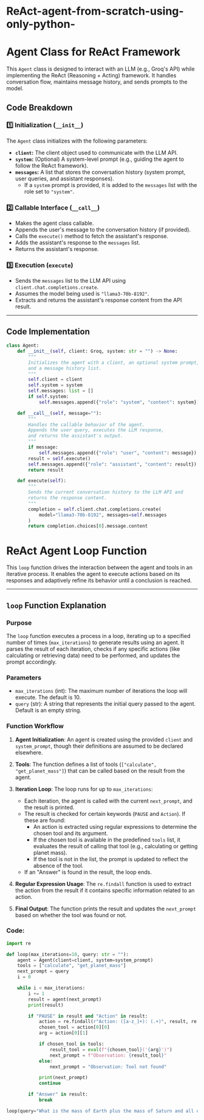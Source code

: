 # ReAct-agent-from-scratch-using-only-python-

# Agent Class for ReAct Framework

This `Agent` class is designed to interact with an LLM (e.g., Groq's API) while implementing the ReAct (Reasoning + Acting) framework. It handles conversation flow, maintains message history, and sends prompts to the model.

## Code Breakdown  

### 1️⃣ **Initialization (`__init__`)**  
The `Agent` class initializes with the following parameters:  
- **`client`:** The client object used to communicate with the LLM API.  
- **`system`:** (Optional) A system-level prompt (e.g., guiding the agent to follow the ReAct framework).  
- **`messages`:** A list that stores the conversation history (system prompt, user queries, and assistant responses).  
  - If a `system` prompt is provided, it is added to the `messages` list with the role set to `"system"`.  

### 2️⃣ **Callable Interface (`__call__`)**  
- Makes the agent class callable.  
- Appends the user's message to the conversation history (if provided).  
- Calls the `execute()` method to fetch the assistant's response.  
- Adds the assistant's response to the `messages` list.  
- Returns the assistant's response.  

### 3️⃣ **Execution (`execute`)**  
- Sends the `messages` list to the LLM API using `client.chat.completions.create`.  
- Assumes the model being used is `"llama3-70b-8192"`.  
- Extracts and returns the assistant's response content from the API result.  

---

## Code Implementation  

```python
class Agent:
    def __init__(self, client: Groq, system: str = "") -> None:
        """
        Initializes the agent with a client, an optional system prompt, 
        and a message history list.
        """
        self.client = client
        self.system = system
        self.messages: list = []
        if self.system:
            self.messages.append({"role": "system", "content": system})

    def __call__(self, message=""):
        """
        Handles the callable behavior of the agent.
        Appends the user query, executes the LLM response, 
        and returns the assistant's output.
        """
        if message:
            self.messages.append({"role": "user", "content": message})
        result = self.execute()
        self.messages.append({"role": "assistant", "content": result})
        return result

    def execute(self):
        """
        Sends the current conversation history to the LLM API and 
        returns the response content.
        """
        completion = self.client.chat.completions.create(
            model="llama3-70b-8192", messages=self.messages
        )
        return completion.choices[0].message.content

```
# ReAct Agent Loop Function

This `loop` function drives the interaction between the agent and tools in an iterative process. It enables the agent to execute actions based on its responses and adaptively refine its behavior until a conclusion is reached.

---



## `loop` Function Explanation

### Purpose
The `loop` function executes a process in a loop, iterating up to a specified number of times (`max_iterations`) to generate results using an agent. It parses the result of each iteration, checks if any specific actions (like calculating or retrieving data) need to be performed, and updates the prompt accordingly.

### Parameters
- `max_iterations` (int): The maximum number of iterations the loop will execute. The default is 10.
- `query` (str): A string that represents the initial query passed to the agent. Default is an empty string.

### Function Workflow
1. **Agent Initialization**: 
   An agent is created using the provided `client` and `system_prompt`, though their definitions are assumed to be declared elsewhere.

2. **Tools**:
   The function defines a list of tools (`["calculate", "get_planet_mass"]`) that can be called based on the result from the agent.

3. **Iteration Loop**:
   The loop runs for up to `max_iterations`:
   - Each iteration, the agent is called with the current `next_prompt`, and the result is printed.
   - The result is checked for certain keywords (`PAUSE` and `Action`). If these are found:
     - An action is extracted using regular expressions to determine the chosen tool and its argument.
     - If the chosen tool is available in the predefined `tools` list, it evaluates the result of calling that tool (e.g., calculating or getting planet mass).
     - If the tool is not in the list, the prompt is updated to reflect the absence of the tool.
   - If an "Answer" is found in the result, the loop ends.

4. **Regular Expression Usage**:
   The `re.findall` function is used to extract the action from the result if it contains specific information related to an action.

5. **Final Output**:
   The function prints the result and updates the `next_prompt` based on whether the tool was found or not.

### Code:

```python
import re

def loop(max_iterations=10, query: str = ""):
    agent = Agent(client=client, system=system_prompt)
    tools = ["calculate", "get_planet_mass"]
    next_prompt = query
    i = 0

    while i < max_iterations:
        i += 1
        result = agent(next_prompt)
        print(result)

        if "PAUSE" in result and "Action" in result:
            action = re.findall(r"Action: ([a-z_]+): (.+)", result, re.IGNORECASE)
            chosen_tool = action[0][0]
            arg = action[0][1]

            if chosen_tool in tools:
                result_tool = eval(f"{chosen_tool}('{arg}')")
                next_prompt = f"Observation: {result_tool}"
            else:
                next_prompt = "Observation: Tool not found"

            print(next_prompt)
            continue

        if "Answer" in result:
            break

loop(query="What is the mass of Earth plus the mass of Saturn and all of that times 2?")



